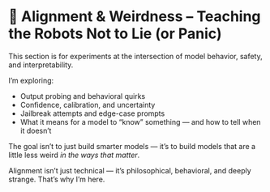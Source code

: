 # 🧭 Alignment & Weirdness – Teaching the Robots Not to Lie (or Panic)

This section is for experiments at the intersection of model behavior, safety, and interpretability.

I’m exploring:
- Output probing and behavioral quirks
- Confidence, calibration, and uncertainty
- Jailbreak attempts and edge-case prompts
- What it means for a model to “know” something — and how to tell when it doesn’t

The goal isn’t to just build smarter models — it’s to build models that are a little less weird *in the ways that matter*.

Alignment isn’t just technical — it’s philosophical, behavioral, and deeply strange. That’s why I’m here.
